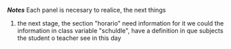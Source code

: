***Notes***
Each panel is necesary to realice, the next things 
1. the next stage, the section "horario" need information for it we could the information in class variable "schuldle",
have a definition in que subjects the student o teacher see in this day 
 


